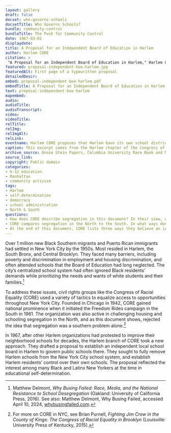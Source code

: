 ```yaml
--- 
layout: gallery
draft: false
docset: who-governs-schools
docsetTitle: Who Governs Schools?
bundle: community-control
bundleTitle: The Push for Community Control
date: 1967-03-01
displaydate: 
title: A Proposal for an Independent Board of Education in Harlem
author: Harlem CORE
citation: >
 "A Proposal for an Independent Board of Education in Harlem," Harlem CORE, in New York City Civil Rights History Project, Accessed: [Month Day, Year], https://nyccivilrightshistory.org/gallery/proposal-independent-boe-harlem.
featured: proposal-independent-boe-harlem.jpg
featuredAlt: First page of a typewritten proposal
detailedDescr: 
embed: proposal-independent-boe-harlem.pdf
embedTitle: A Proposal for an Independent Board of Education in Harlem
text: proposal-independent-boe-harlem
mapembed: 
audio: 
audioTitle: 
audioTranscript: 
video: 
videoTitle: 
relTitle: 
relImg: 
relImgAlt: 
relLink: 
eventname: Harlem CORE proposes that Harlem have its own school district.
caption: This excerpt comes from the Harlem chapter of the Congress of Racial Equality’s (CORE) proposal for an independent school Board of Education in Harlem in 1967.
archive_source: Annie Stein Papers, Columbia University Rare Book and Manuscript Library, Box 9, Folder 14.
source_link: 
copyright: Public domain
categories: 
- k-12 education
- Manhattan
- community activism
tags: 
- Harlem
- self-determination
- democracy
- school administration
- North & South
questions: 
- How does CORE describe segregation in this document? In their view, what makes community control of schools a powerful challenge to segregated schooling?
- CORE compares segregation in the North to the South. In what ways does CORE describe segregation in the North as different or similar to that of the South?
- At the end of this document, CORE lists three ways they believe an independent school board in Harlem would bring “about changes needed to improve the schools.” What are those three ways? Do you agree?
--- 
```


Over 1 million new Black Southern migrants and Puerto Rican immigrants had settled in New York City by the 1950s. Most resided in Harlem, the South Bronx, and Central Brooklyn. They faced many barriers, including poverty and discrimination in employment and housing discrimination, and often attended schools that the Board of Education had long neglected. The city’s centralized school system had often ignored Black residents’ demands while prioritizing the needs and wants of white students and their families.[^1]

To address these issues, civil rights groups like the Congress of Racial Equality (CORE) used a variety of tactics to equalize access to opportunities throughout New York City. Founded in Chicago in 1942, CORE gained national prominence when it initiated the Freedom Rides campaign in the South in 1961. The organization was also active in challenging housing and schooling segregation in the North, and as this document shows, rejected the idea that segregation was a southern problem alone.[^2]

In 1967, after other Harlem organizations had protested to improve their neighborhood schools for decades, the Harlem branch of CORE took a new approach. They drafted a proposal to establish an independent local school board in Harlem to govern public schools there. They sought to fully remove Harlem schools from the New York City school system, and establish Harlem residents’ control over their own schools. The proposal reflected the interest among many Black and Latinx New Yorkers at the time in educational self-determination.

[^1]: Matthew Delmont, *Why Busing Failed: Race, Media, and the National Resistance to School Desegregation* (Oakland: University of California Press, 2016). See also: Matthew Delmont, Why Busing Failed, accessed April 10, 2024, [whybusingfailed.com](https://whybusingfailed.com).

[^2]: For more on CORE in NYC, see Brian Purnell, *Fighting Jim Crow in the County of Kings: The Congress of Racial Equality in Brooklyn* (Louisville: University Press of Kentucky, 2015).
